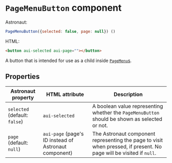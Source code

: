 # `PageMenuButton` component
Astronaut:
```javascript
PageMenuButton({selected: false, page: null}) ()
```

HTML:
```html
<button aui-selected aui-page=""></button>
```

A button that is intended for use as a child inside [`PageMenu`s](pagemenu.md).

## Properties
| Astronaut property | HTML attribute | Description |
|-|-|-|
|`selected` (default: `false`) | `aui-selected` | A boolean value representing whether the `PageMenuButton` should be shown as selected or not. |
| `page` (default: `null`) | `aui-page` (page's ID instead of Astronaut component) | The Astronaut component representing the page to visit when pressed, if present. No page will be visited if `null`. |